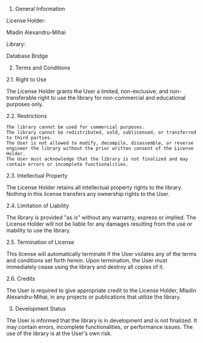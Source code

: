 1. General Information

License Holder:

Mladin Alexandru-Mihai

Library:

Database Bridge

2. Terms and Conditions

2.1. Right to Use

The License Holder grants the User a limited, non-exclusive, and non-transferable right to use the library for non-commercial and educational purposes only.

2.2. Restrictions

    The library cannot be used for commercial purposes.
    The library cannot be redistributed, sold, sublicensed, or transferred to third parties.
    The User is not allowed to modify, decompile, disassemble, or reverse engineer the library without the prior written consent of the License Holder.
    The User must acknowledge that the library is not finalized and may contain errors or incomplete functionalities.

2.3. Intellectual Property

The License Holder retains all intellectual property rights to the library. Nothing in this license transfers any ownership rights to the User.

2.4. Limitation of Liability

The library is provided "as is" without any warranty, express or implied. The License Holder will not be liable for any damages resulting from the use or inability to use the library.

2.5. Termination of License

This license will automatically terminate if the User violates any of the terms and conditions set forth herein. Upon termination, the User must immediately cease using the library and destroy all copies of it.

2.6. Credits

The User is required to give appropriate credit to the License Holder, Mladin Alexandru-Mihai, in any projects or publications that utilize the library.

3. Development Status
   
The User is informed that the library is in development and is not finalized. It may contain errors, incomplete functionalities, or performance issues. The use of the library is at the User's own risk.

